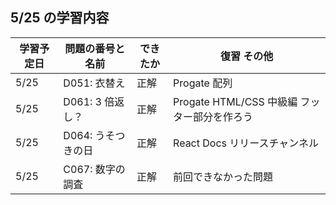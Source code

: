 ## 5/25 の学習内容

| 学習予定日 | 問題の番号と名前   | できたか | 復習 その他                                  |
| ---------- | ------------------ | -------- | -------------------------------------------- |
| 5/25       | D051: 衣替え       | 正解     | Progate 配列                                 |
| 5/25       | D061: 3 倍返し？   | 正解     | Progate HTML/CSS 中級編 フッター部分を作ろう |
| 5/25       | D064: うそつきの日 | 正解     | React Docs リリースチャンネル                |
| 5/25       | C067: 数字の調査   | 正解     | 前回できなかった問題                         |
